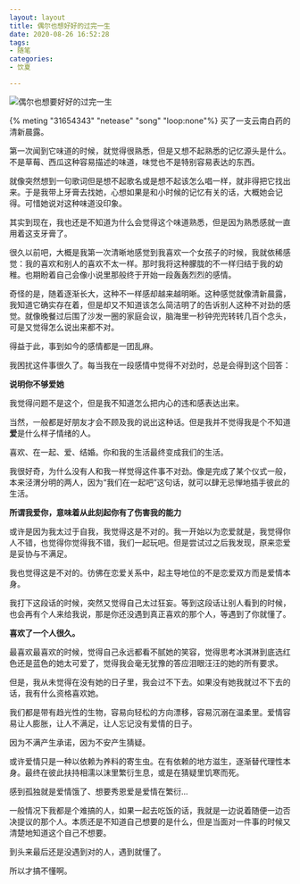 ```yaml
---
layout: layout
title: 偶尔也想好好的过完一生
date: 2020-08-26 16:52:28
tags:
- 随笔
categories:
- 饮夏

---
```


![偶尔也想要好好的过完一生](http://file.yocoh.cn/images/2020/07/09/v2-3a0fe845516e53e145e3790e340d8b79_r.jpg)

{% meting "31654343" "netease" "song" "loop:none"%}
买了一支云南白药的清新晨露。



第一次闻到它味道的时候，就觉得很熟悉，但是又想不起熟悉的记忆源头是什么。不是草莓、西瓜这种容易描述的味道，味觉也不是特别容易表达的东西。



就像突然想到一句歌词但是想不起歌名或是想不起该怎么唱一样，就非得把它找出来。于是我带上牙膏去找她，心想如果是和小时候的记忆有关的话，大概她会记得。可惜她说对这种味道没印象。



其实到现在，我也还是不知道为什么会觉得这个味道熟悉，但是因为熟悉感就一直用着这支牙膏了。







很久以前吧，大概是我第一次清晰地感觉到我喜欢一个女孩子的时候，我就依稀感觉：我的喜欢和别人的喜欢不太一样。那时我将这种朦胧的不一样归结于我的幼稚。也期盼着自己会像小说里那般终于开始一段轰轰烈烈的感情。



奇怪的是，随着逐渐长大，这种不一样感却越来越明晰。这种感觉就像清新晨露，我知道它确实存在着，但是却又不知道该怎么简洁明了的告诉别人这种不对劲的感觉。就像晚餐过后围了沙发一圈的家庭会议，脑海里一秒钟兜兜转转几百个念头，可是又觉得怎么说出来都不对。



得益于此，事到如今的感情都是一团乱麻。



我困扰这件事很久了。每当我在一段感情中觉得不对劲时，总是会得到这个回答：



**说明你不够爱她**



我觉得问题不是这个，但是我不知道怎么把内心的违和感表达出来。



当然，一般都是好朋友才会不顾及我的说出这种话。但是我并不觉得我是个不知道**爱**是什么样子情绪的人。



喜欢、在一起、爱、结婚。你和我的生活最终变成我们的生活。



我很好奇，为什么没有人和我一样觉得这件事不对劲。像是完成了某个仪式一般，本来泾渭分明的两人，因为“我们在一起吧”这句话，就可以肆无忌惮地插手彼此的生活。



**所谓我爱你，意味着从此刻起你有了伤害我的能力**



或许是因为我太过于自我，我觉得这是不对的。我一开始以为恋爱就是，我觉得你人不错，也觉得你觉得我不错，我们一起玩吧。但是尝试过之后我发现，原来恋爱是妥协与不满足。





我也觉得这是不对的。彷佛在恋爱关系中，起主导地位的不是恋爱双方而是爱情本身。



我打下这段话的时候，突然又觉得自己太过狂妄。等到这段话让别人看到的时候，也会再有个人来给我说，那是你还没遇到真正喜欢的那个人，等遇到了你就懂了。



**喜欢了一个人很久。**



最喜欢最喜欢的时候，觉得自己永远都看不腻她的笑容，觉得思考冰淇淋到底选红色还是蓝色的她太可爱了，觉得我会毫无犹豫的答应泪眼汪汪的她的所有要求。



但是，我从未觉得在没有她的日子里，我会过不下去。如果没有她我就过不下去的话，我有什么资格喜欢她。





我们都是带有趋光性的生物，容易向轻松的方向漂移，容易沉溺在温柔里。爱情容易让人膨胀，让人不满足，让人忘记没有爱情的日子。



因为不满产生承诺，因为不安产生猜疑。



或许爱情只是一种以依赖为养料的寄生虫。在有依赖的地方滋生，逐渐替代理性本身。最终在彼此扶持相濡以沫里繁衍生息，或是在猜疑里饥寒而死。



感到孤独就是爱情饿了、想要秀恩爱是爱情在繁衍...



一般情况下我都是个难搞的人，如果一起去吃饭的话，我就是一边说着随便一边否决提议的那个人。本质还是不知道自己想要的是什么，但是当面对一件事的时候又清楚地知道这个自己不想要。



到头来最后还是没遇到对的人，遇到就懂了。



所以才搞不懂啊。




